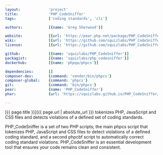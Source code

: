 ```yaml
---
layout:             'project'
title:              'PHP_CodeSniffer'
tags:               ['coding standards', 'cli']

authors:            [{name: 'Greg Sherwood'}] 

website:            [{url: 'https://pear.php.net/package/PHP_CodeSniffer'}]
wiki:               [{url: 'https://github.com/squizlabs/PHP_CodeSniffer/wiki'}]
license:            [{url: 'https://github.com/squizlabs/PHP_CodeSniffer/blob/master/licence.txt', label: 'BSD 3-clause "New" or "Revised" License'}]

github:             [{name: 'squizlabs/PHP_CodeSniffer'}]
packagist:          [{name: 'squizlabs/php_codesniffer'}]               
dockerhub:          [{name: 'phpqa/phpcs'}]     

dependencies:       [] 
composer-dev:       {command: 'vendor/bin/phpcs'}  
composer-global:    {command: 'phpcs'} 
git:                {command: 'bin/phpcs'}
pear:               {name: 'PHP_CodeSniffer'}
phar:               {url: 'https://squizlabs.github.io/PHP_CodeSniffer/phpcs.phar'}

---
```


[{{ page.title }}]({{ page.url | absolute_url }}) tokenizes PHP, JavaScript and CSS files and detects violations of a defined set of coding standards.

<!--more-->

PHP_CodeSniffer is a set of two PHP scripts; the main phpcs script that tokenizes PHP, JavaScript and CSS files
to detect violations of a defined coding standard, and a second phpcbf script to automatically correct coding standard violations.
PHP_CodeSniffer is an essential development tool that ensures your code remains clean and consistent.
